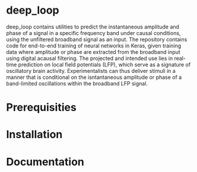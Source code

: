 # deep_loop

deep_loop contains utilities to predict the instantaneous amplitude and phase of a signal in a specific frequency band under causal conditions, using the unfiltered broadband signal as an input. The repository contains code for end-to-end training of neural networks in Keras, given training data where amplitude or phase are extracted from the broadband input using digital acausal filtering. The projected and intended use lies in real-time prediction on local field potentials (LFP), which serve as a signature of oscillatory brain activity. Experimentalists can thus deliver stimuli in a manner that is conditional on the isntantaneous amplitude or phase of a band-limited oscillations within the broadband LFP signal.

# Prerequisities

# Installation

# Documentation
